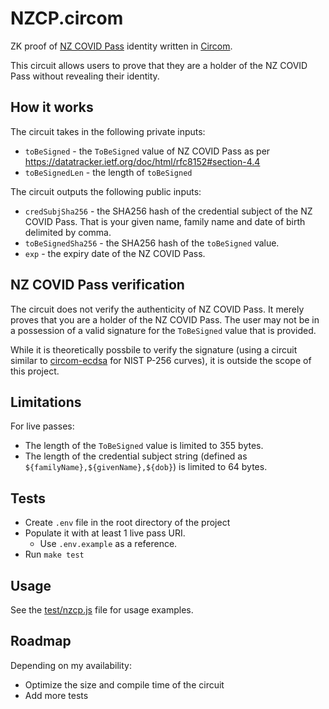 # NZCP.circom

ZK proof of [NZ COVID Pass](https://github.com/minhealthnz/nzcovidpass-spec) identity written in [Circom](https://github.com/iden3/circom).

This circuit allows users to prove that they are a holder of the NZ COVID Pass without revealing their identity.

## How it works

The circuit takes in the following private inputs:
- `toBeSigned` - the `ToBeSigned` value of NZ COVID Pass as per https://datatracker.ietf.org/doc/html/rfc8152#section-4.4
- `toBeSignedLen` - the length of `toBeSigned`


The circuit outputs the following public inputs:
- `credSubjSha256` - the SHA256 hash of the credential subject of the NZ COVID Pass. That is your given name, family name and date of birth delimited by comma. 
- `toBeSignedSha256` - the SHA256 hash of the `toBeSigned` value.
- `exp` - the expiry date of the NZ COVID Pass.

## NZ COVID Pass verification
The circuit does not verify the authenticity of NZ COVID Pass. It merely proves that you are a holder of the NZ COVID Pass. The user may not be in a possession of a valid signature for the `ToBeSigned` value that is provided.

While it is theoretically possbile to verify the signature (using a circuit similar to [circom-ecdsa](https://github.com/0xPARC/circom-ecdsa) for NIST P-256 curves), it is outside the scope of this project.

## Limitations
For live passes:
- The length of the `ToBeSigned` value is limited to 355 bytes.
- The length of the credential subject string (defined as `${familyName},${givenName},${dob}`) is limited to 64 bytes.

## Tests
- Create `.env` file in the root directory of the project
- Populate it with at least 1 live pass URI. 
    - Use `.env.example` as a reference.
- Run `make test`

## Usage
See the [test/nzcp.js](test/nzcp.js) file for usage examples.

## Roadmap
Depending on my availability:
- Optimize the size and compile time of the circuit
- Add more tests
